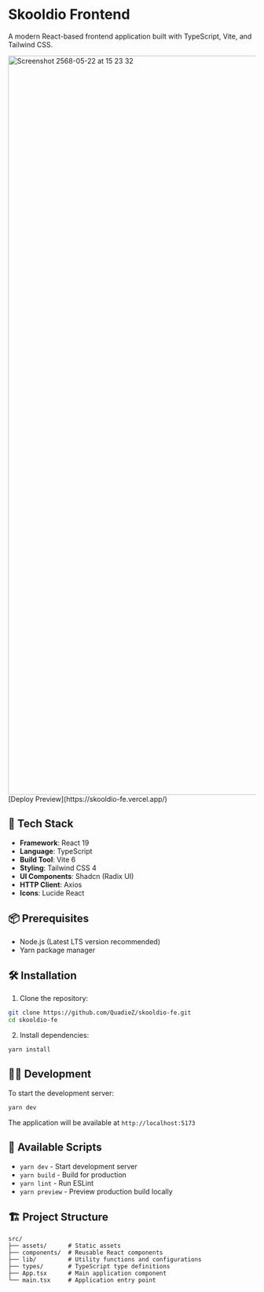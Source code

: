 # Skooldio Frontend

A modern React-based frontend application built with TypeScript, Vite, and Tailwind CSS.

<img width="1503" alt="Screenshot 2568-05-22 at 15 23 32" src="https://github.com/user-attachments/assets/0a6f13b6-41b6-4aed-94a5-346d768ea4d5" />
[Deploy Preview](https://skooldio-fe.vercel.app/)

## 🚀 Tech Stack

- **Framework**: React 19
- **Language**: TypeScript
- **Build Tool**: Vite 6
- **Styling**: Tailwind CSS 4
- **UI Components**: Shadcn (Radix UI)
- **HTTP Client**: Axios
- **Icons**: Lucide React

## 📦 Prerequisites

- Node.js (Latest LTS version recommended)
- Yarn package manager

## 🛠️ Installation

1. Clone the repository:

```bash
git clone https://github.com/QuadieZ/skooldio-fe.git
cd skooldio-fe
```

2. Install dependencies:

```bash
yarn install
```

## 🏃‍♂️ Development

To start the development server:

```bash
yarn dev
```

The application will be available at `http://localhost:5173`

## 📝 Available Scripts

- `yarn dev` - Start development server
- `yarn build` - Build for production
- `yarn lint` - Run ESLint
- `yarn preview` - Preview production build locally

## 🏗️ Project Structure

```
src/
├── assets/      # Static assets
├── components/  # Reusable React components
├── lib/         # Utility functions and configurations
├── types/       # TypeScript type definitions
├── App.tsx      # Main application component
└── main.tsx     # Application entry point
```
